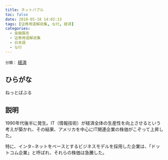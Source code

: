 ```yaml
---
title: ネットバブル
toc: false
date: 2018-05-18 14:02:13
tags: [证券用语解说集, な行, 経済]
categories:
  - 金融服务
  - 证券用语解说集
  - 日本語
  - な行
---
```


`分類：` [経済](/tags/経済/)

## ひらがな

ねっとばぶる

## 説明

1990年代後半に発生。IT（情報技術）が経済全体の生産性を向上させるという考えが築かれ、その結果、アメリカを中心にIT関連企業の株価がこぞって上昇した。

特に、インタ−ネットをベースとするビジネスモデルを採用した企業は、「ドットコム企業」と呼ばれ、それらの株価は急騰した。
